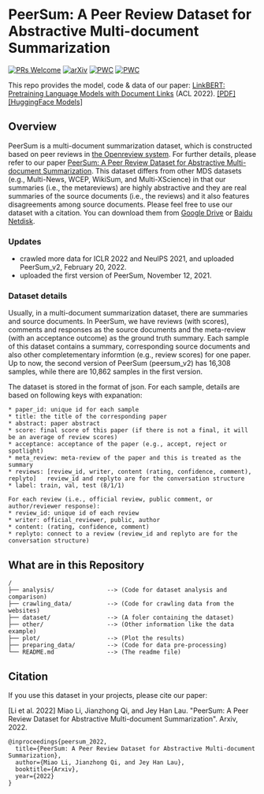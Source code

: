 # PeerSum: A Peer Review Dataset for Abstractive Multi-document Summarization
[![PRs Welcome](https://img.shields.io/badge/PRs-welcome-green.svg?style=flat-square)](http://makeapullrequest.com)
[![arXiv](https://img.shields.io/badge/arXiv-2203.15827-b31b1b.svg)](https://arxiv.org/abs/2203.15827)
[![PWC](https://img.shields.io/endpoint.svg?url=https://paperswithcode.com/badge/linkbert-pretraining-language-models-with/question-answering-on-mrqa-2019)](https://paperswithcode.com/sota/question-answering-on-mrqa-2019?p=linkbert-pretraining-language-models-with)
[![PWC](https://img.shields.io/endpoint.svg?url=https://paperswithcode.com/badge/linkbert-pretraining-language-models-with/text-classification-on-blurb)](https://paperswithcode.com/sota/text-classification-on-blurb?p=linkbert-pretraining-language-models-with)


This repo provides the model, code & data of our paper: [LinkBERT: Pretraining Language Models with Document Links](https://arxiv.org/abs/2203.15827) (ACL 2022).
[[PDF]](https://arxiv.org/pdf/2203.15827.pdf)
[[HuggingFace Models]](https://huggingface.co/michiyasunaga)

## Overview
PeerSum is a multi-document summarization dataset, which is constructed based on peer reviews in [the Openreview system](https://openreview.net/). For further details, please refer to our paper [PeerSum: A Peer Review Dataset for Abstractive Multi-document Summarization](https://arxiv.org/abs/2203.01769). This dataset differs from other MDS datasets (e.g., Multi-News, WCEP, WikiSum, and Multi-XScience) in that our summaries (i.e., the metareviews) are highly abstractive and they are real summaries of the source documents (i.e., the reviews) and it also features disagreements among source documents. Please feel free to use our dataset with a citation. You can download them from [Google Drive](https://drive.google.com/drive/folders/1M1QhIwjuZOG3QdxNFqY7J5Ik5UsDA0Sk?usp=sharing) or [Baidu Netdisk](https://pan.baidu.com/s/1fleJ4MXcTQ2PYmlbJ8tDBA?pwd=s3wi).

### Updates
* crawled more data for ICLR 2022 and NeuIPS 2021, and uploaded PeerSum_v2, February 20, 2022. 
* uploaded the first version of PeerSum, November 12, 2021.

### Dataset details
Usually, in a multi-document summarization dataset, there are summaries and source documents. In PeerSum, we have reviews (with scores), comments and responses as the source documents and the meta-review (with an acceptance outcome) as the ground truth summary. Each sample of this dataset contains a summary, corresponding source documents and also other completementary informtion (e.g., review scores) for one paper. Up to now, the second version of PeerSum (peersum_v2) has 16,308 samples, while there are 10,862 samples in the first version.

The dataset is stored in the format of json. For each sample, details are based on following keys with expanation:
```
* paper_id: unique id for each sample
* title: the title of the corresponding paper
* abstract: paper abstract
* score: final score of this paper (if there is not a final, it will be an average of review scores)
* acceptance: acceptance of the paper (e.g., accept, reject or spotlight)
* meta_review: meta-review of the paper and this is treated as the summary
* reviews: [review_id, writer, content (rating, confidence, comment), replyto]   review_id and replyto are for the conversation structure
* label: train, val, test (8/1/1)

For each review (i.e., official review, public comment, or author/reviewer response):
* review_id: unique id of each review
* writer: official_reviewer, public, author
* content: (rating, confidence, comment)
* replyto: connect to a review (review_id and replyto are for the conversation structure)
```

## What are in this Repository
```
/
├── analysis/               --> (Code for dataset analysis and comparison)
├── crawling_data/          --> (Code for crawling data from the websites)
├── dataset/                --> (A foler containing the dataset)
├── other/                  --> (Other information like the data example)
├── plot/                   --> (Plot the results)
├── preparing_data/         --> (Code for data pre-processing)   
└── README.md               --> (The readme file)
```

## Citation
If you use this dataset in your projects, please cite our paper:

[Li et al. 2022] Miao Li, Jianzhong Qi, and Jey Han Lau. "PeerSum: A Peer Review Dataset for Abstractive Multi-document Summarization". Arxiv, 2022.

```
@inproceedings{peersum_2022,
  title={PeerSum: A Peer Review Dataset for Abstractive Multi-document Summarization},
  author={Miao Li, Jianzhong Qi, and Jey Han Lau},
  booktitle={Arxiv},
  year={2022}
}
```
